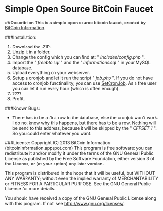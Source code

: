 # Simple Open Source BitCoin Faucet

##Describtion
This is a simple open source bitcoin faucet, created by [BitCoin Information](http://bitcoininformation.appspot.com/faucet/).

###Installation:
1. Download the .ZIP.
2. Unzip it in a folder.
3. Change the config which you can find at: " *includes/config.php* ".
4. Import the " *freebtc.sql* " and the " *informations.sql* " in your MySQL database.
5. Upload everything on your webserver.
6. Setup a cronjob and let it run the script " *job.php* ". If you do not have access to cronjob functinallity, you can use [SetCronJob](https://www.setcronjob.com/). As a free user you can let it run every hour (which is often enough).
7. ????
8. Profit.

###Known Bugs:
- There has to be a first row in the database, else the cronjob won't work. I do not know why this happens, but there has to be a row. Nothing will be send to this address, because it will be skipped by the " *OFFSET 1* ". So you could enter whatever you want.

###License:
Copyright (C) 2013 BitCoin Information (bitcoininformation.appspot.com)
This program is free software: you can redistribute it and/or modify it under the terms of the GNU General Public License as published by the Free Software Foundation, either version 3 of the License, or (at your option) any later version.

This program is distributed in the hope that it will be useful, but WITHOUT ANY WARRANTY; without even the implied warranty of MERCHANTABILITY or FITNESS FOR A PARTICULAR PURPOSE.  See the GNU General Public License for more details.

You should have received a copy of the GNU General Public License along with this program.  If not, see <http://www.gnu.org/licenses/>.
